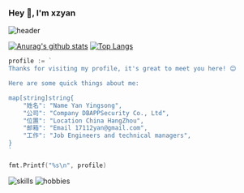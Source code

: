 ### Hey 👋, I'm xzyan

![header](http://xzyan.github.io/header.png)

[![Anurag's github stats](https://github-readme-stats.vercel.app/api?username=xzyan)](https://github.com/anuraghazra/github-readme-stats)
[![Top Langs](https://github-readme-stats.vercel.app/api/top-langs/?username=xzyan&layout=compact)](https://github.com/anuraghazra/github-readme-stats)

```go
profile := `
Thanks for visiting my profile, it's great to meet you here! 😊

Here are some quick things about me:

map[string]string{
    "姓名": "Name Yan Yingsong",
    "公司": "Company DBAPPSecurity Co., Ltd",
    "位置": "Location China HangZhou",
    "邮箱": "Email 17112yan@gmail.com",
    "工作": "Job Engineers and technical managers",
}
`

fmt.Printf("%s\n", profile)
```

![skills](http://xzyan.github.io/skills.svg)
![hobbies](http://xzyan.github.io/hobbies.svg)
